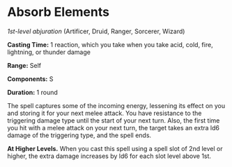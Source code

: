 # Absorb Elements
*1st-level abjuration* (Artificer, Druid, Ranger, Sorcerer, Wizard)

**Casting Time:** 1 reaction, which you take when you take acid, cold, fire, lightning, or thunder damage

**Range:** Self

**Components:** S

**Duration:** 1 round

The spell captures some of the incoming energy, lessening its effect on you and storing it for your next melee attack. You have resistance to the triggering damage type until the start of your next turn. Also, the first time  you hit with a melee attack on your next turn, the target takes an extra ld6 damage of the triggering type, and the spell ends.

**At Higher Levels.** When you cast this spell using a spell slot of 2nd level or higher, the extra damage increases by ld6 for each slot level above 1st.
